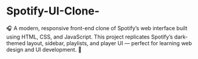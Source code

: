 # Spotify-UI-Clone-
🎧 A modern, responsive front-end clone of Spotify’s web interface built using HTML, CSS, and JavaScript. This project replicates Spotify’s dark-themed layout, sidebar, playlists, and player UI — perfect for learning web design and UI development. 🎵
